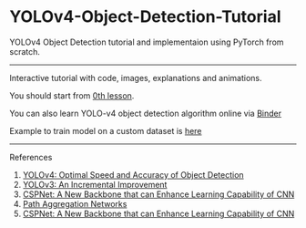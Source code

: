 # YOLOv4-Object-Detection-Tutorial
YOLOv4 Object Detection tutorial and implementaion using PyTorch from scratch.

---

Interactive tutorial with code, images, explanations and animations.

You should start from [0th lesson](/ipynb/0-introduction.ipynb).

You can also learn YOLO-v4 object detection algorithm online via [Binder](https://mybinder.org/v2/gh/neeveermoree/YOLOv4-Object-Detection-Tutorial/HEAD)

Example to train model on a custom dataset is [here](/ipynb/Yolov4_Traffic_sign_detection.ipynb)

---
References

1) [YOLOv4: Optimal Speed and Accuracy of Object Detection](https://arxiv.org/pdf/2004.10934.pdf)
2) [YOLOv3: An Incremental Improvement](https://arxiv.org/pdf/1804.02767v1.pdf)
3) [CSPNet: A New Backbone that can Enhance Learning Capability of CNN](https://openaccess.thecvf.com/content_CVPRW_2020/papers/w28/Wang_CSPNet_A_New_Backbone_That_Can_Enhance_Learning_Capability_of_CVPRW_2020_paper.pdf)
4) [Path Aggregation Networks](https://openaccess.thecvf.com/content_cvpr_2018/papers/Liu_Path_Aggregation_Network_CVPR_2018_paper.pdf)
5) [CSPNet: A New Backbone that can Enhance Learning Capability of CNN](https://openaccess.thecvf.com/content_CVPRW_2020/papers/w28/Wang_CSPNet_A_New_Backbone_That_Can_Enhance_Learning_Capability_of_CVPRW_2020_paper.pdf)
